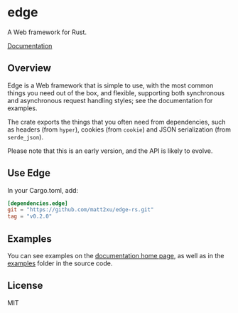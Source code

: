 # edge

A Web framework for Rust.

[Documentation](http://matt2xu.github.io/edge-rs)

## Overview

Edge is a Web framework that is simple to use, with the most common things
you need out of the box, and flexible, supporting both synchronous and asynchronous
request handling styles; see the documentation for examples.

The crate exports the things that you often need from dependencies, such as headers (from `hyper`),
cookies (from `cookie`) and JSON serialization (from `serde_json`).

Please note that this is an early version, and the API is likely to evolve.

## Use Edge

In your Cargo.toml, add:

```toml
[dependencies.edge]
git = "https://github.com/matt2xu/edge-rs.git"
tag = "v0.2.0"
```

## Examples

You can see examples on the [documentation home page](http://matt2xu.github.io/edge-rs), as well as in the [examples](https://github.com/matt2xu/edge-rs/tree/v0.2.0/examples) folder in the source code.

## License

MIT

